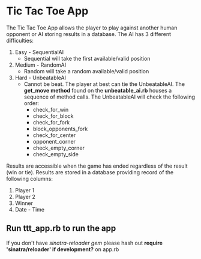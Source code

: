 # Tic Tac Toe App

The Tic Tac Toe App allows the player to play against another human opponent or AI storing results in a database. The AI has 3 different difficulties:

1. Easy - SequentialAI
	* Sequential will take the first available/valid position
2. Medium - RandomAI
	* Random will take a random available/valid position
3. Hard - UnbeatableAI
	* Cannot be beat. The player at best can tie the UnbeatableAI. The **get_move method** found on the **unbeatable_ai.rb** houses a sequence of method calls. The UnbeatableAI will check the following order:
		* check_for_win
		* check_for_block
		* check_for_fork
		* block_opponents_fork
		* check_for_center
		* opponent_corner
		* check_empty_corner
		* check_empty_side

Results are accessible when the game has ended regardless of the result (win or tie). Results are stored in a database providing record of the following columns:

1. Player 1
2. Player 2
3. Winner
4. Date - Time

## Run ttt_app.rb to run the app

If you don't have *sinatra-reloader gem* please hash out **require 'sinatra/reloader' if development?** on app.rb
